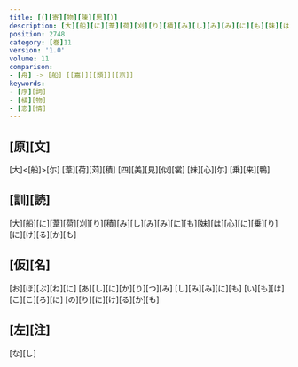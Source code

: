 ```yaml
---
title: [（][寄][物][陳][思][）]
description: [大][船][に][葦][荷][刈][り][積][み][し][み][み][に][も][妹][は][心][に][乗][り][に][け][る][か][も]
position: 2748
category: [巻]11
version: '1.0'
volume: 11
comparison:
- [舟] -> [船] [[嘉]][[類]][[京]]
keywords:
- [序][詞]
- [植][物]
- [恋][情]
---
```


## [原][文]

[大]<[船]>[尓] [葦][荷][苅][積] [四][美][見][似][裳] [妹][心][尓] [乗][来][鴨]

## [訓][読]

[大][船][に][葦][荷][刈][り][積][み][し][み][み][に][も][妹][は][心][に][乗][り][に][け][る][か][も]

## [仮][名]

[お][ほ][ぶ][ね][に] [あ][し][に][か][り][つ][み] [し][み][み][に][も] [い][も][は][こ][こ][ろ][に] [の][り][に][け][る][か][も]

## [左][注]

[な][し]
